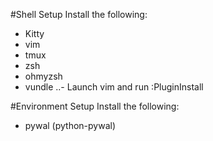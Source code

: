 #Shell Setup
Install the following:
- Kitty
- vim
- tmux
- zsh
- ohmyzsh
- vundle
..- Launch vim and run :PluginInstall

#Environment Setup
Install the following:
- pywal (python-pywal)

